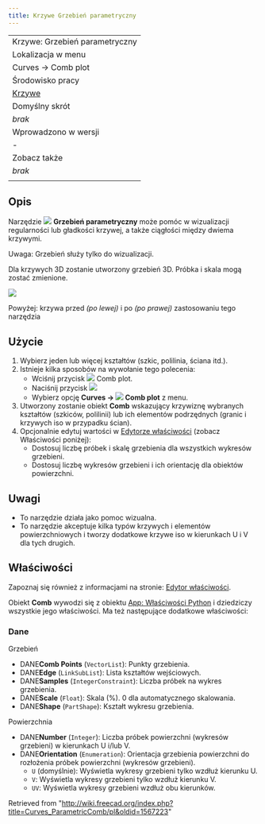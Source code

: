 ```yaml
---
title: Krzywe Grzebień parametryczny
---
```

|  |
| --- |
| Krzywe: Grzebień parametryczny |
| Lokalizacja w menu |
| Curves → Comb plot |
| Środowisko pracy |
| [Krzywe](/Curves_Workbench/pl "Curves Workbench/pl") |
| Domyślny skrót |
| *brak* |
| Wprowadzono w wersji |
| - |
| Zobacz także |
| *brak* |
|  |

## Opis

Narzędzie ![](/images/Curves_ParametricComb.svg) **Grzebień parametryczny** może pomóc w wizualizacji regularności lub gładkości krzywej, a także ciągłości między dwiema krzywymi.

Uwaga: Grzebień służy tylko do wizualizacji.

Dla krzywych 3D zostanie utworzony grzebień 3D. Próbka i skala mogą zostać zmienione.

![](/images/Curves_ParametricComb_demo.jpg)

Powyżej: krzywa przed *(po lewej)* i po *(po prawej)* zastosowaniu tego narzędzia

## Użycie

1. Wybierz jeden lub więcej kształtów (szkic, polilinia, ściana itd.).
2. Istnieje kilka sposobów na wywołanie tego polecenia:
   * Wciśnij przycisk ![](/images/Curves_ParametricComb.svg) Comb plot.
   * Naciśnij przycisk ![](/images/Curves_ParametricComb.svg)
   * Wybierz opcję **Curves → ![](/images/Curves_ParametricComb.svg) Comb plot** z menu.
3. Utworzony zostanie obiekt **Comb** wskazujący krzywiznę wybranych kształtów (szkiców, polilinii) lub ich elementów podrzędnych (granic i krzywych iso w przypadku ścian).
4. Opcjonalnie edytuj wartości w [Edytorze właściwości](/Property_editor/pl "Property editor/pl") (zobacz Właściwości poniżej):
   * Dostosuj liczbę próbek i skalę grzebienia dla wszystkich wykresów grzebieni.
   * Dostosuj liczbę wykresów grzebieni i ich orientację dla obiektów powierzchni.

## Uwagi

* To narzędzie działa jako pomoc wizualna.
* To narzędzie akceptuje kilka typów krzywych i elementów powierzchniowych i tworzy dodatkowe krzywe iso w kierunkach U i V dla tych drugich.

## Właściwości

Zapoznaj się również z informacjami na stronie: [Edytor właściwości](/Property_editor/pl "Property editor/pl").

Obiekt **Comb** wywodzi się z obiektu [App: Właściwości Python](/App_FeaturePython/pl "App FeaturePython/pl") i dziedziczy wszystkie jego właściwości. Ma też następujące dodatkowe właściwości:

### Dane

Grzebień

* DANE**Comb Points** (`VectorList`): Punkty grzebienia.
* DANE**Edge** (`LinkSubList`): Lista kształtów wejściowych.
* DANE**Samples** (`IntegerConstraint`): Liczba próbek na wykres grzebienia.
* DANE**Scale** (`Float`): Skala (%). 0 dla automatycznego skalowania.
* DANE**Shape** (`PartShape`): Kształt wykresu grzebienia.

Powierzchnia

* DANE**Number** (`Integer`): Liczba próbek powierzchni (wykresów grzebieni) w kierunkach U i/lub V.
* DANE**Orientation** (`Enumeration`): Orientacja grzebienia powierzchni do rozłożenia próbek powierzchni (wykresów grzebieni).
  + `U` (domyślnie): Wyświetla wykresy grzebieni tylko wzdłuż kierunku U.
  + `V`: Wyświetla wykresy grzebieni tylko wzdłuż kierunku V.
  + `UV`: Wyświetla wykresy grzebieni wzdłuż obu kierunków.

Retrieved from "<http://wiki.freecad.org/index.php?title=Curves_ParametricComb/pl&oldid=1567223>"